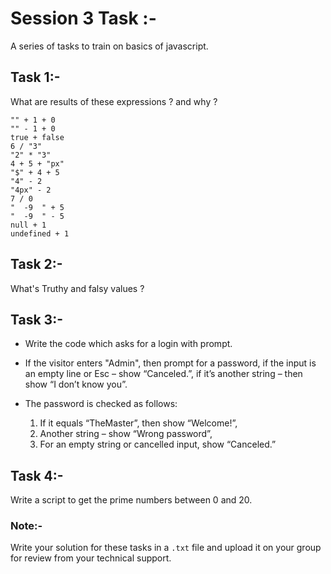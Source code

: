 # Session 3 Task :-
A series of tasks to train on basics of javascript.

## Task 1:-
What are results of these expressions ? and why ? 

    "" + 1 + 0
    "" - 1 + 0
    true + false
    6 / "3"
    "2" * "3"
    4 + 5 + "px"
    "$" + 4 + 5
    "4" - 2
    "4px" - 2
    7 / 0
    "  -9  " + 5
    "  -9  " - 5
    null + 1
    undefined + 1

## Task 2:-
What's Truthy and falsy values ?

## Task 3:-
- Write the code which asks for a login with prompt.
- If the visitor enters "Admin", then prompt for a password, if the input is an empty line or Esc – show  “Canceled.”, if it’s another string – then show “I don’t know you”.
- The password is checked as follows:

   1. If it equals “TheMaster”, then show “Welcome!”,
   1. Another string – show “Wrong password”,
   1. For an empty string or cancelled input, show “Canceled.”

## Task 4:-
Write a script to get the prime numbers between 0 and 20.

### Note:-
Write your solution for these tasks in a `.txt` file and upload it on your group for review from your technical support.
